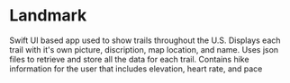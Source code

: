 # Landmark
Swift UI based app used to show trails throughout the U.S. 
Displays each trail with it's own picture, discription, map location, and name. 
Uses json files to retrieve and store all the data for each trail.
Contains hike information for the user that includes elevation, heart rate, and pace
